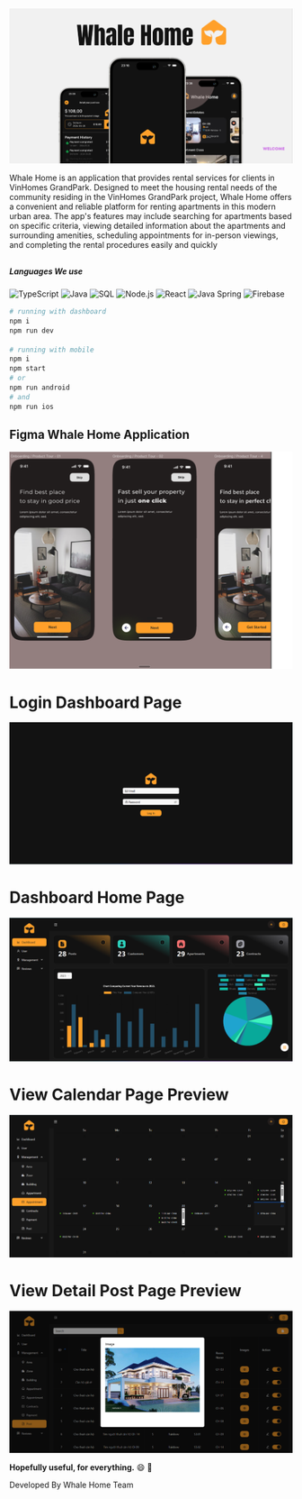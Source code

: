 ##
![alt text](https://github.com/VinHomeRentApp/.github/blob/main/profile/SWD/onboard.png)


Whale Home is an application that provides rental services for clients in VinHomes GrandPark. Designed to meet the housing rental needs of the community residing in the VinHomes GrandPark project, Whale Home offers a convenient and reliable platform for renting apartments in this modern urban area. The app's features may include searching for apartments based on specific criteria, viewing detailed information about the apartments and surrounding amenities, scheduling appointments for in-person viewings, and completing the rental procedures easily and quickly
##

##### Languages We use
![TypeScript](https://img.shields.io/badge/-TypeScript-000000?style=flat&logo=typescript)
![Java](https://img.shields.io/badge/-Java-000000?style=flat&logo=java)
![SQL](https://img.shields.io/badge/-SQL-000000?style=flat&logo=postgresql)
![Node.js](https://img.shields.io/badge/-Node.js-222222?style=flat&logo=node.js&logoColor=339933)
![React](https://img.shields.io/badge/-React-222222?style=flat&logo=React&logoColor=61DAFB)
![Java Spring](https://img.shields.io/badge/-Spring-222222?style=flat&logo=spring&logoColor=6DB33F)
![Firebase](https://img.shields.io/badge/Firebase-222222?style=flat-square&logo=firebase)

``` bash
# running with dashboard
npm i
npm run dev

# running with mobile
npm i
npm start
# or
npm run android
# and
npm run ios
```

## Figma Whale Home Application
[![Figma Whale Home Application](https://github.com/VinHomeRentApp/.github/blob/main/profile/SWD/figma-whalehome.png)](https://www.figma.com/file/pfYLsimhrbASd5MPBUJ0IJ/SWD_Project_Figma?type=design&node-id=0%3A1&mode=design&t=ptJR6VrUpp6pQJB0-1)

##
# Login Dashboard Page
![alt text](https://github.com/VinHomeRentApp/.github/blob/main/profile/SWD/login_dashboard.png)

# Dashboard Home Page
![alt text](https://github.com/VinHomeRentApp/.github/blob/main/profile/SWD/dashboard_home.png)

# View Calendar Page Preview
![alt text](https://github.com/VinHomeRentApp/.github/blob/main/profile/SWD/appointment_calendar.png)

# View Detail Post Page Preview
![alt text](https://github.com/VinHomeRentApp/.github/blob/main/profile/SWD/view_detail_post.png)


**Hopefully useful, for everything.** :smile: :punch:

Developed By Whale Home Team
